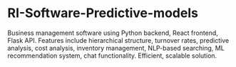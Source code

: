 # RI-Software-Predictive-models
Business management software using Python backend, React frontend, Flask API. Features include hierarchical structure, turnover rates, predictive analysis, cost analysis, inventory management, NLP-based searching, ML recommendation system, chat functionality. Efficient, scalable solution.
